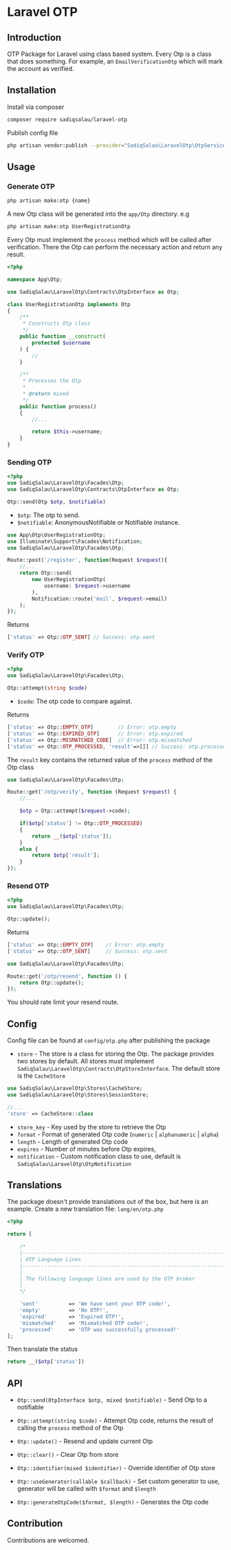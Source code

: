# Laravel OTP

## Introduction

OTP Package for Laravel using class based system. Every Otp is a class that does something. For example, an `EmailVerificationOtp` which will mark the account as verified.

## Installation

Install via composer

```bash
composer require sadiqsalau/laravel-otp
```

Publish config file

```bash
php artisan vendor:publish --provider="SadiqSalau\LaravelOtp\OtpServiceProvider"
```

## Usage

### Generate OTP

```bash
php artisan make:otp {name}
```

A new Otp class will be generated into the `app/Otp` directory. e.g

```bash
php artisan make:otp UserRegistrationOtp
```

Every Otp must implement the `process` method which will be called after verification. There the Otp can perform the necessary action and return any result.

```php
<?php

namespace App\Otp;

use SadiqSalau\LaravelOtp\Contracts\OtpInterface as Otp;

class UserRegistrationOtp implements Otp
{
    /**
     * Constructs Otp class
     */
    public function __construct(
        protected $username
    ) {
        //
    }

    /**
     * Processes the Otp
     *
     * @return mixed
     */
    public function process()
    {
        //...

        return $this->username;
    }
}

```

### Sending OTP

```php
<?php
use SadiqSalau\LaravelOtp\Facades\Otp;
use SadiqSalau\LaravelOtp\Contracts\OtpInterface as Otp;

Otp::send(Otp $otp, $notifiable)
```

- `$otp`: The otp to send.
- `$notifiable`: AnonymousNotifiable or Notifiable instance.

```php
use App\Otp\UserRegistrationOtp;
use Illuminate\Support\Facades\Notification;
use SadiqSalau\LaravelOtp\Facades\Otp;

Route::post('/register', function(Request $request){
    //...
    return Otp::send(
        new UserRegistrationOtp(
            username: $request->username
        ),
        Notification::route('mail', $request->email)
    );
});
```

Returns

```php
['status' => Otp::OTP_SENT] // Success: otp.sent
```

### Verify OTP

```php
<?php
use SadiqSalau\LaravelOtp\Facades\Otp;

Otp::attempt(string $code)
```

- `$code`: The otp code to compare against.

Returns

```php
['status' => Otp::EMPTY_OTP]        // Error: otp.empty
['status' => Otp::EXPIRED_OTP]      // Error: otp.expired
['status' => Otp::MISMATCHED_CODE]  // Error: otp.mismatched
['status' => Otp::OTP_PROCESSED, 'result'=>[]] // Success: otp.processed
```

The `result` key contains the returned value of the `process` method of the Otp class

```php
use SadiqSalau\LaravelOtp\Facades\Otp;

Route::get('/otp/verify', function (Request $request) {
    //...

    $otp = Otp::attempt($request->code);

    if($otp['status'] != Otp::OTP_PROCESSED)
    {
        return __($otp['status']);
    }
    else {
        return $otp['result'];
    }
});
```

### Resend OTP

```php
<?php
use SadiqSalau\LaravelOtp\Facades\Otp;

Otp::update();
```

Returns

```php
['status' => Otp::EMPTY_OTP]    // Error: otp.empty
['status' => Otp::OTP_SENT]     // Success: otp.sent
```

```php
use SadiqSalau\LaravelOtp\Facades\Otp;

Route::get('/otp/resend', function () {
    return Otp::update();
});
```

You should rate limit your resend route.

## Config

Config file can be found at `config/otp.php` after publishing the package

- `store` - The store is a class for storing the Otp. The package provides two stores by default. All stores must implement `SadiqSalau\LaravelOtp\Contracts\OtpStoreInterface`. The default store is the `CacheStore`

```php
use SadiqSalau\LaravelOtp\Stores\CacheStore;
use SadiqSalau\LaravelOtp\Stores\SessionStore;

//...
'store' => CacheStore::class
```

- `store_key` - Key used by the store to retrieve the Otp
- `format` - Format of generated Otp code (`numeric` | `alphanumeric` | `alpha`)
- `length` - Length of generated Otp code
- `expires` - Number of minutes before Otp expires,
- `notification` - Custom notification class to use, default is `SadiqSalau\LaravelOtp\OtpNotification`

## Translations

The package doesn't provide translations out of the box, but here is an example.
Create a new translation file: `lang/en/otp.php`

```php
<?php

return [

    /*
    |--------------------------------------------------------------------------
    | OTP Language Lines
    |--------------------------------------------------------------------------
    |
    | The following language lines are used by the OTP broker
    |
    */

    'sent'          => 'We have sent your OTP code!',
    'empty'         => 'No OTP!',
    'expired'       => 'Expired OTP!',
    'mismatched'    => 'Mismatched OTP code!',
    'processed'     => 'OTP was successfully processed!'
];

```

Then translate the status

```php
return __($otp['status'])
```

## API

- `Otp::send(OtpInterface $otp, mixed $notifiable)` - Send Otp to a notifiable

- `Otp::attempt(string $code)` - Attempt Otp code, returns the result of calling the `process` method of the Otp

- `Otp::update()` - Resend and update current Otp

- `Otp::clear()` - Clear Otp from store

- `Otp::identifier(mixed $identifier)` - Override identifier of Otp store

- `Otp::useGenerator(callable $callback)` - Set custom generator to use, generator will be called with `$format` and `$length`

- `Otp::generateOtpCode($format, $length)` - Generates the Otp code

## Contribution

Contributions are welcomed.
